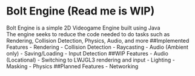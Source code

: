 # Bolt Engine (Read me is WIP)
Bolt Engine is a simple 2D Videogame Engine built using Java  
The engine seeks to reduce the code needed to do tasks such as Rendering, Collision Detection, Physics, Audio, and more
##Implemented Features
	- Rendering
	- Collision Detection
	- Raycasting
	- Audio (Ambient only)
	- Saving/Loading
	- Input Detection
##WIP Features
	- Audio (Locational)
	- Switching to LWJGL3 rendering and input
	- Lighting
	- Masking
	- Physics
##Planned Features
	- Networking
